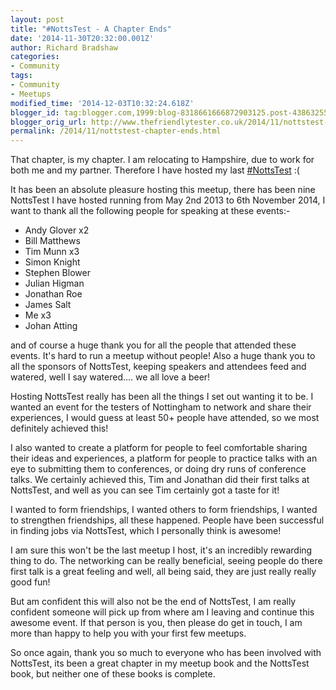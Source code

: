 ```yaml
---
layout: post
title: "#NottsTest - A Chapter Ends"
date: '2014-11-30T20:32:00.001Z'
author: Richard Bradshaw
categories:
- Community
tags:
- Community
- Meetups
modified_time: '2014-12-03T10:32:24.618Z'
blogger_id: tag:blogger.com,1999:blog-8318661666872903125.post-4386325581581026443
blogger_orig_url: http://www.thefriendlytester.co.uk/2014/11/nottstest-chapter-ends.html
permalink: /2014/11/nottstest-chapter-ends.html
---
```


That chapter, is my chapter. I am relocating to Hampshire, due to work for both me and my partner. Therefore I have hosted my last [#NottsTest](https://twitter.com/search?q=%23NottsTest&src=typd) :(  

It has been an absolute pleasure hosting this meetup, there has been nine NottsTest I have hosted running from May 2nd 2013 to 6th November 2014, I want to thank all the following people for speaking at these events:-  

*   Andy Glover x2
*   Bill Matthews
*   Tim Munn x3
*   Simon Knight
*   Stephen Blower
*   Julian Higman
*   Jonathan Roe
*   James Salt
*   Me x3
*   Johan Atting

and of course a huge thank you for all the people that attended these events. It's hard to run a meetup without people! Also a huge thank you to all the sponsors of NottsTest, keeping speakers and attendees feed and watered, well I say watered.... we all love a beer!

Hosting NottsTest really has been all the things I set out wanting it to be. I wanted an event for the testers of Nottingham to network and share their experiences, I would guess at least 50+ people have attended, so we most definitely achieved this!

I also wanted to create a platform for people to feel comfortable sharing their ideas and experiences, a platform for people to practice talks with an eye to submitting them to conferences, or doing dry runs of conference talks. We certainly achieved this, Tim and Jonathan did their first talks at NottsTest, and well as you can see Tim certainly got a taste for it!

I wanted to form friendships, I wanted others to form friendships, I wanted to strengthen friendships, all these happened. People have been successful in finding jobs via NottsTest, which I personally think is awesome!

I am sure this won't be the last meetup I host, it's an incredibly rewarding thing to do. The networking can be really beneficial, seeing people do there first talk is a great feeling and well, all being said, they are just really really good fun!

But am confident this will also not be the end of NottsTest, I am really confident someone will pick up from where am I leaving and continue this awesome event. If that person is you, then please do get in touch, I am more than happy to help you with your first few meetups. 

So once again, thank you so much to everyone who has been involved with NottsTest, its been a great chapter in my meetup book and the NottsTest book, but neither one of these books is complete.
